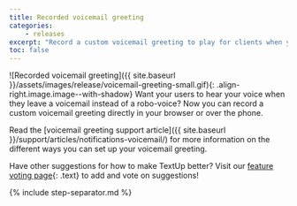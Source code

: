 ```yaml
---
title: Recorded voicemail greeting
categories:
    - releases
excerpt: "Record a custom voicemail greeting to play for clients when you are away"
toc: false
---
```


![Recorded voicemail greeting]({{ site.baseurl }}/assets/images/release/voicemail-greeting-small.gif){: .align-right.image.image--with-shadow} Want your users to hear your voice when they leave a voicemail instead of a robo-voice? Now you can record a custom voicemail greeting directly in your browser or over the phone.

Read the [voicemail greeting support article]({{ site.baseurl }}/support/articles/notifications-voicemail/) for more information on the different ways you can set up your voicemail greeting.

Have other suggestions for how to make TextUp better? Visit our [feature voting page](https://textup.featureupvote.com){: .text} to add and vote on suggestions!

{% include step-separator.md %}
